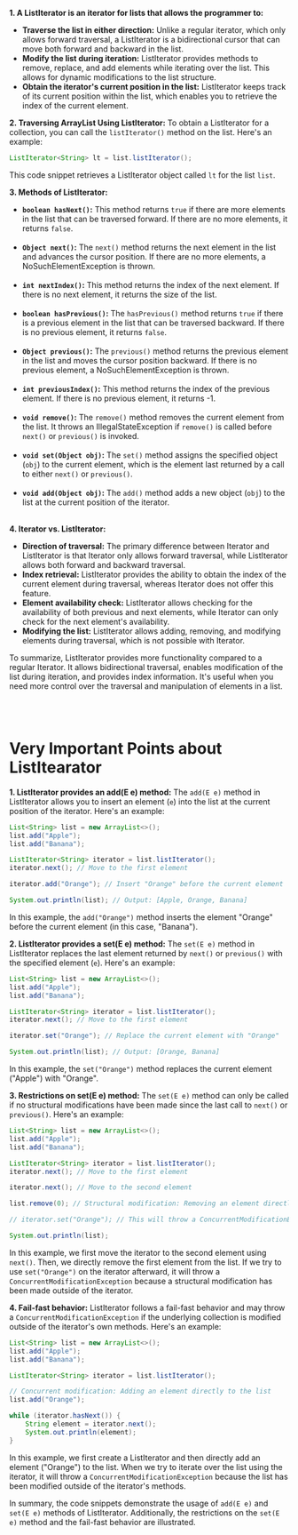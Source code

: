 **1. A ListIterator is an iterator for lists that allows the programmer to:**
   - **Traverse the list in either direction:** Unlike a regular iterator, which only allows forward traversal, a ListIterator is a bidirectional cursor that can move both forward and backward in the list.
   - **Modify the list during iteration:** ListIterator provides methods to remove, replace, and add elements while iterating over the list. This allows for dynamic modifications to the list structure.
   - **Obtain the iterator's current position in the list:** ListIterator keeps track of its current position within the list, which enables you to retrieve the index of the current element.

**2. Traversing ArrayList Using ListIterator:**
   To obtain a ListIterator for a collection, you can call the `listIterator()` method on the list. Here's an example:
   ```java
   ListIterator<String> lt = list.listIterator();
   ```
   This code snippet retrieves a ListIterator object called `lt` for the list `list`.

**3. Methods of ListIterator:**
   - **`boolean hasNext()`:** This method returns `true` if there are more elements in the list that can be traversed forward. If there are no more elements, it returns `false`.<br/><br/>
   - **`Object next()`:** The `next()` method returns the next element in the list and advances the cursor position. If there are no more elements, a NoSuchElementException is thrown.<br/><br/>
   - **`int nextIndex()`:** This method returns the index of the next element. If there is no next element, it returns the size of the list.<br/><br/>
   - **`boolean hasPrevious()`:** The `hasPrevious()` method returns `true` if there is a previous element in the list that can be traversed backward. If there is no previous element, it returns `false`.<br/><br/>
   - **`Object previous()`:** The `previous()` method returns the previous element in the list and moves the cursor position backward. If there is no previous element, a NoSuchElementException is thrown.<br/><br/>
   - **`int previousIndex()`:** This method returns the index of the previous element. If there is no previous element, it returns -1.<br/><br/>
   - **`void remove()`:** The `remove()` method removes the current element from the list. It throws an IllegalStateException if `remove()` is called before `next()` or `previous()` is invoked.<br/><br/>
   - **`void set(Object obj)`:** The `set()` method assigns the specified object (`obj`) to the current element, which is the element last returned by a call to either `next()` or `previous()`.<br/><br/>
   - **`void add(Object obj)`:** The `add()` method adds a new object (`obj`) to the list at the current position of the iterator.<br/><br/>

**4. Iterator vs. ListIterator:**
   - **Direction of traversal:** The primary difference between Iterator and ListIterator is that Iterator only allows forward traversal, while ListIterator allows both forward and backward traversal.
   - **Index retrieval:** ListIterator provides the ability to obtain the index of the current element during traversal, whereas Iterator does not offer this feature.
   - **Element availability check:** ListIterator allows checking for the availability of both previous and next elements, while Iterator can only check for the next element's availability.
   - **Modifying the list:** ListIterator allows adding, removing, and modifying elements during traversal, which is not possible with Iterator.

To summarize, ListIterator provides more functionality compared to a regular Iterator. It allows bidirectional traversal, enables modification of the list during iteration, and provides index information. It's useful when you need more control over the traversal and manipulation of elements in a list.

<br/>
<br/>

# Very Important Points about ListItearator

**1. ListIterator provides an add(E e) method:**
The `add(E e)` method in ListIterator allows you to insert an element (`e`) into the list at the current position of the iterator. Here's an example:

```java
List<String> list = new ArrayList<>();
list.add("Apple");
list.add("Banana");

ListIterator<String> iterator = list.listIterator();
iterator.next(); // Move to the first element

iterator.add("Orange"); // Insert "Orange" before the current element

System.out.println(list); // Output: [Apple, Orange, Banana]
```

In this example, the `add("Orange")` method inserts the element "Orange" before the current element (in this case, "Banana").

**2. ListIterator provides a set(E e) method:**
The `set(E e)` method in ListIterator replaces the last element returned by `next()` or `previous()` with the specified element (`e`). Here's an example:

```java
List<String> list = new ArrayList<>();
list.add("Apple");
list.add("Banana");

ListIterator<String> iterator = list.listIterator();
iterator.next(); // Move to the first element

iterator.set("Orange"); // Replace the current element with "Orange"

System.out.println(list); // Output: [Orange, Banana]
```

In this example, the `set("Orange")` method replaces the current element ("Apple") with "Orange".

**3. Restrictions on set(E e) method:**
The `set(E e)` method can only be called if no structural modifications have been made since the last call to `next()` or `previous()`. Here's an example:

```java
List<String> list = new ArrayList<>();
list.add("Apple");
list.add("Banana");

ListIterator<String> iterator = list.listIterator();
iterator.next(); // Move to the first element

iterator.next(); // Move to the second element

list.remove(0); // Structural modification: Removing an element directly from the list

// iterator.set("Orange"); // This will throw a ConcurrentModificationException

System.out.println(list);
```

In this example, we first move the iterator to the second element using `next()`. Then, we directly remove the first element from the list. If we try to use `set("Orange")` on the iterator afterward, it will throw a `ConcurrentModificationException` because a structural modification has been made outside of the iterator.

**4. Fail-fast behavior:**
ListIterator follows a fail-fast behavior and may throw a `ConcurrentModificationException` if the underlying collection is modified outside of the iterator's own methods. Here's an example:

```java
List<String> list = new ArrayList<>();
list.add("Apple");
list.add("Banana");

ListIterator<String> iterator = list.listIterator();

// Concurrent modification: Adding an element directly to the list
list.add("Orange");

while (iterator.hasNext()) {
    String element = iterator.next();
    System.out.println(element);
}
```

In this example, we first create a ListIterator and then directly add an element ("Orange") to the list. When we try to iterate over the list using the iterator, it will throw a `ConcurrentModificationException` because the list has been modified outside of the iterator's methods.

In summary, the code snippets demonstrate the usage of `add(E e)` and `set(E e)` methods of ListIterator. Additionally, the restrictions on the `set(E e)` method and the fail-fast behavior are illustrated.